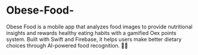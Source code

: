 # Obese-Food-
Obese Food is a mobile app that analyzes food images to provide nutritional insights and rewards healthy eating habits with a gamified Oex points system. Built with Swift and Firebase, it helps users make better dietary choices through AI-powered food recognition. 🍏📱

